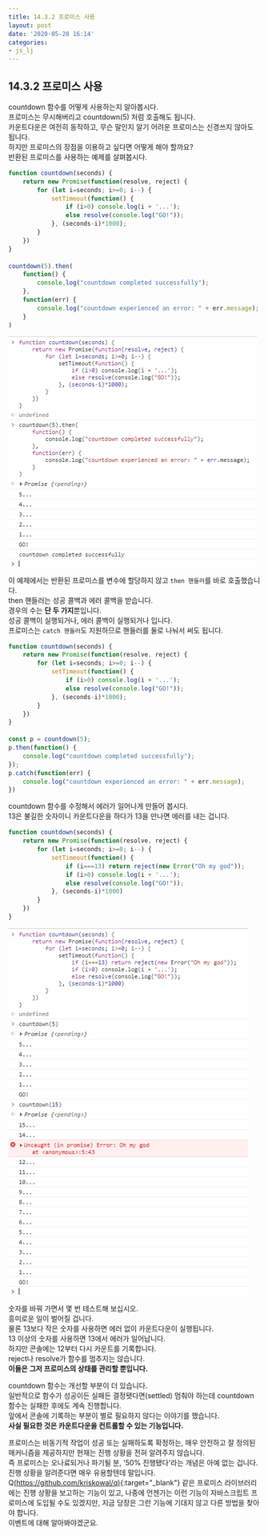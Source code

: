 ```yaml
---
title: 14.3.2 프로미스 사용
layout: post
date: '2020-05-20 16:14'
categories:
- js_lj
---
```


## 14.3.2 프로미스 사용

countdown 함수를 어떻게 사용하는지 알아봅시다.  
프로미스는 무시해버리고 countdown(5) 처럼 호출해도 됩니다.  
카운트다운은 여전히 동작하고, 무슨 말인지 알기 어려운 프로미스는 신경쓰지 않아도 됩니다.  
하지만 프로미스의 장점을 이용하고 싶다면 어떻게 해야 할까요?  
반환된 프로미스를 사용하는 예제를 살펴봅시다.

```javascript
function countdown(seconds) {
    return new Promise(function(resolve, reject) {
        for (let i=seconds; i>=0; i--) {
            setTimeout(function() {
                if (i>0) console.log(i + '...');
                else resolve(console.log("GO!"));
            }, (seconds-i)*1000);
        }   
    })
}

countdown(5).then(
    function() {
        console.log("countdown completed successfully");
    },
    function(err) {
        console.log("countdown experienced an error: " + err.message);
    }
)
```

![](/static/img/learningjs/image112.jpg)

이 예제에서는 반환된 프로미스를 변수에 할당하지 않고 `then 핸들러`를 바로 호출했습니다.  
then 핸들러는 성공 콜백과 에러 콜백을 받습니다.  
경우의 수는 **단 두 가지**뿐입니다.  
성공 콜백이 실행되거나, 에러 콜백이 실행되거나 입니다.  
프로미스는 `catch 핸들러`도 지원하므로 핸들러를 둘로 나눠서 써도 됩니다.

```javascript
function countdown(seconds) {
    return new Promise(function(resolve, reject) {
        for (let i=seconds; i>=0; i--) {
            setTimeout(function() {
                if (i>0) console.log(i + '...');
                else resolve(console.log("GO!"));
            }, (seconds-i)*1000);
        }   
    })
}

const p = countdown(5);
p.then(function() {
    console.log("countdown completed successfully");
});
p.catch(function(err) {
    console.log("countdown experienced an error: " + err.message);
})
```

countdown 함수를 수정해서 에러가 일어나게 만들어 봅시다.  
13은 불길한 숫자이니 카운트다운을 하다가 13을 만나면 에러를 내는 겁니다.

```javascript
function countdown(seconds) {
    return new Promise(function(resolve, reject) {
        for (let i=seconds; i>=0; i--) {
            setTimeout(function() {
                if (i===13) return reject(new Error("Oh my god"));
                if (i>0) console.log(i + '...');
                else resolve(console.log("GO!"));
            }, (seconds-i)*1000)
        }
    })
}
```

![](/static/img/learningjs/image113.jpg)

숫자를 바꿔 가면서 몇 번 테스트해 보십시오.  
흥미로운 일이 벌어질 겁니다.  
물론 13보다 작은 숫자를 사용하면 에러 없이 카운트다운이 실행됩니다.  
13 이상의 숫자를 사용하면 13에서 에러가 일어납니다.  
하지만 콘솔에는 12부터 다시 카운트를 기록합니다.  
reject나 resolve가 함수를 멈추지는 않습니다.  
**이들은 그저 프로미스의 상태를 관리할 뿐입니다.**  

countdown 함수는 개선할 부분이 더 있습니다.  
일반적으로 함수가 성공이든 실패든 결정됏다면(settled) 멈춰야 하는데 countdown 함수는 실패한 후에도 계속 진행합니다.  
앞에서 콘솔에 기록하는 부분이 별로 필요하지 않다는 이야기를 했습니다.  
**사실 필요한 것은 카운트다운을 컨트롤할 수 있는 기능입니다.**

프로미스는 비동기적 작업이 성공 또는 실패하도록 확정하는, 매우 안전하고 잘 정의된 매커니즘을 제공하지만 현재는 진행 상황을 전혀 알려주지 않습니다.  
즉 프로미스는 오나료되거나 파기될 분, '50% 진행됐다'라는 개념은 아예 없는 겁니다.  
진행 상황을 알려준다면 매우 유용할텐데 말입니다.  
Q[(https://github.com/kriskowal/q)](https://github.com/kriskowal/q){:target="_blank"} 같은 프로미스 라이브러리에는 진행 상황을 
보고하는 기능이 있고, 나중에 언젠가는 이런 기능이 자바스크립트 프로미스에 도입될 수도 있겠지만, 지금 당장은 그런 기능에 기대지 않고 다른 방법을
찾아야 합니다.  
이벤트에 대해 알아봐야겠군요.